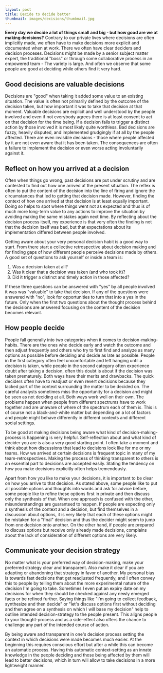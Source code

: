 ```yaml
---
layout: post
title: Decide to decide better
thumbnail: images/decisions/thumbnail.jpg
---
```


**Every day we decide a lot of things small and big - but how good are we at making decisions?** Contrary to our private lives where decisions are often implicitly made, we often have to make decisions more explicit and documented when at work. There we often have clear deciders and decision proceses. Decisions might be made by a senior subject matter expert, the traditional "boss" or through some collaborative process in an empowered team - The variety is large. And often we observe that some people are good at deciding while others find it very hard.

## Good decisions are valuable decisions
 
Decisions are "good" when taking it added some value to an existing situation. The value is often not primarily defined by the outcome of the decision taken, but how important it was to take that decision at that moment. 
Valuable decisions are explicit and well understood by the people involved and even if not everybody agrees there is at least consent to act on that decision for the time being. If a decision fails to trigger a distinct action by those involved it is most likely quite worthless. 
Bad decisions are fuzzy, heavily disputed, and implemented grudgingly if at all by the people affected. There are even invisible decisions - those where people affected by it are not even aware that it has been taken. The consequences are often a failure to implement the decision or even worse acting involuntarily against it.

## Reflect on how you arrived at a decision

Often when things go wrong, past decisions are put under scrutiny and are contested to find out how one arrived at the present situation. The reflex is often to put the content of the decision into the line of firing and ignore the circumstances that led to getting that decision made. However, finding the context of how one arrived at that decision is at least equally important.
Doing so helps to spot where things went not as expected and thus is of much more long-term value to any actions to improve the situation by avoiding making the same mistakes again next time. By reflecting about the decision process itself, my experience is that very often the finding is not that the decision itself was bad, but that expectations about its implementation differed between people involved. 

Getting aware about your very personal decision habit is a good way to start. From there start a collective retrospective about decision making and for finding gaps of how different people perceive decisions made by others. A good set of questions to ask yourself or inside a team is: 

1. Was a decision taken at all? 
1. Was it clear that a decision was taken (and who took it)? 
1. Did it trigger a distinct and timely action in those affected?

If these three questions can be answered with "yes" by all people involved it was was "valuable" to take that decision. If any of the questions were answered with "no", look for opportunities to turn that into a yes in the future.
Only when the first two questions about the thought process behind the decisions are answered focusing on the content of the decision becomes relevant. 

## How people decide

People fall generally into two categories when it comes to decision-making-habits. There are the ones who decide early and watch the outcome and then adjust frequently and others who try to first find and analyze as many options as possible before deciding and decide as late as possible. People in the first category often feel uncomfortable and left hanging until a decision is taken, while people in the second category often experience doubt after taking a decision, often this doubt is about if the decision was taken prematurely. Both ways have their merits and drawbacks. The quick deciders often have to readjust or even revert decisions because they lacked part of the context surrounding the matter to be decided on. The careful analysts sometimes miss the opportunity for a decision and might be seen as not deciding at all. Both ways work well on their own. The problems happen when people from different spectrums have to work together and are unaware of where of the spectrum each of them is. This is of course not a black-and-white matter but depending on a lot of factors and people might behave differently in different contexts and different social settings.

To be good at making decisions being aware what kind of decision-making-process is happening is very helpful. Self-reflection about and what kind of decider you are is also a very good starting point. I often take a moment and think about how discussions that lead to decisions look like for me or my teams. How we arrived at certain decisions is frequent topic in many of my team-retrospectives.  Making the process of thinking transparent to others is an essential part to decisions are accepted easily. Stating the tendency on how you make decisions explicitly often helps tremendously. 

Apart from how you like to make your decisions, it is important to be clear on how you arrive to that decision. As stated above, some people like to put all possible options and thoughts into words and ask for advice before, some people like to refine these options first in private and then discuss only the synthesis of that. When one approach is confused with the other, misunderstandings are guaranteed to happen. If people are expecting only a synthesis of the context and a decision, but find themselves in a discussion about options, it is very likely that each of these options might be mistaken for a "final" decision and thus the decider might seem to jump from one decision onto another. On the other hand, if people are prepared to discuss options but receive only already made decisions, complains about the lack of consideration of different options are very likely. 

## Communicate your decision strategy 

No matter what is your preferred way of decision-making, make your preferred strategy clear and transparent. Also make it clear if you are adapting or abandoning that strategy in favor of another. My personal bias is towards fast decisions that get readjusted frequently, and I often convey this to people by telling them about the more experimental nature of the decision I'm going to take. Sometimes I even put an expiry date on my decisions for when they should be checked against any newly emerged facts or be refined further.
Saying things like "I'm going to collect feedback, synthesize and then decide" or "let's discuss options first without deciding and then agree on a synthesis on which I will base my decision" help to outline intended decision-strategy to the people present. This aligns people to your thought-process and as a side-effect also offers the chance to challenge any part of the intended course of action. 

By being aware and transparent in one's decision process setting the context in which decisions were made becomes much easier. At the beginning this requires conscious effort but after a while this can become an automatic process. Having this automatic context-setting as an innate knowledge in the people deciding and those being affected by them will lead to better decisions, which in turn will allow to take decisions in a more lightweight manner.
 
